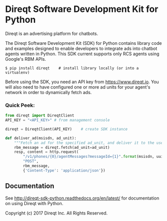 # Direqt Software Development Kit for Python

Direqt is an advertising platform for chatbots.

The Direqt Software Development Kit (SDK) for Python contains library code and examples designed to enable developers to
integrate ads into chatbot agents written in Python. This SDK current supports only RCS agents using Google's RBM APIs.

    $ pip install direqt    # install library locally (or into a virtualenv)
    
Before using the SDK, you need an API key from <https://www.direqt.io>. You will also need to have configured one or
more ad units for your agent's network in order to dynamically fetch ads.

### Quick Peek:

```python
from direqt import DireqtClient
API_KEY = "<API_KEY>" # from management console

direqt = DireqtClient(API_KEY)    # create SDK instance

def deliver_ad(msisdn, ad_unit): 
    """Fetch an ad for the specified ad_unit, and deliver it to the user."""
    rbm_message = direqt.fetch(ad_unit=ad_unit)
    resp, content = http.request(
        "/v1/phones/{0}/agentMessages?messageId={1}".format(msisdn, uuid.uuid4()),
        "POST",
        rbm_message,
        {'Content-Type': 'application/json'})
```

## Documentation

See <http://direqt-sdk-python.readthedocs.org/en/latest/> for documentation on using Direqt with Python.

Copyright (c) 2017 Direqt Inc. All Rights Reserved.

